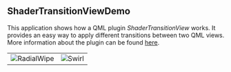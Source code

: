 ## ShaderTransitionViewDemo

This application shows how a QML plugin *ShaderTransitionView* works. It provides an easy way to apply different transitions between two QML views. More information about the plugin can be found [here](https://github.com/anatolyk82/ShaderTransitionView).


|     |     |
|-----|-----|
| ![RadialWipe](https://img-fotki.yandex.ru/get/66521/603575.21/0_d3419_27654ad1_orig "RadialWipe") | ![Swirl](https://img-fotki.yandex.ru/get/70180/603575.21/0_d3418_422e6580_orig "Swirl")|
